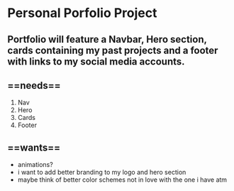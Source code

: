 # Personal Porfolio Project

## Portfolio will feature a Navbar, Hero section, cards containing my past projects and a footer with links to my social media accounts.

## ==needs==

1. Nav
2. Hero
3. Cards
4. Footer

## ==wants==

- animations?
- i want to add better branding to my logo and hero section
- maybe think of better color schemes not in love with the one i have atm
